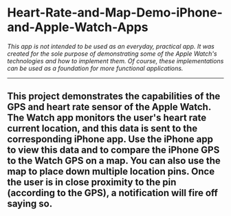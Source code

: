 # Heart-Rate-and-Map-Demo-iPhone-and-Apple-Watch-Apps

*This app is not intended to be used as an everyday, practical app. It was created for the sole purpose of demonstrating some of the Apple Watch's technologies and how to implement them. Of course, these implementations can be used as a foundation for more functional applications.*


--------------------------
This project demonstrates the capabilities of the GPS and heart rate sensor of the Apple Watch.  The Watch app monitors the user's heart rate current location, and this data is sent to the corresponding iPhone app.  Use the iPhone app to view this data and to compare the iPhone GPS to the Watch GPS on a map.  You can also use the map to place down multiple location pins.  Once the user is in close proximity to the pin (according to the GPS), a notification will fire off saying so.
----------------
